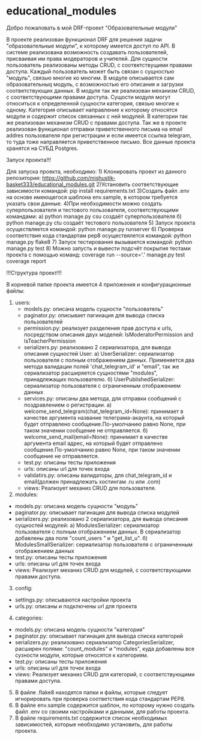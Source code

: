 # educational_modules

Добро пожаловать в мой DRF-проект "Образовательные модули"

В проекте реализован функционал DRF для решения задачи "образовательные модули", к которому имеется доступ по API.
В системе реализована возможность создавать пользователей, присваивая им права модераторов и учителей. Для сущности пользователь реализованы методы CRUD, с соответствущими правами доступа. Каждый пользователь может быть связан с сущностью "модуль", связью многие ко многим. В модуле описывается сам образовательныq модуль, с возможностью его описания и загрузки соответствующих данных. В модуле так же реализован механизм CRUD, с соответствующими правами доступа. Сущости модуля могут относиться к определенной сущности категория, связью многие к одному. Категория описывает направление к которому относятся модули и содержит список связанных с ней модулей. В категории так же реализован механизм CRUD с правами доступа. Так же в проекте реализован функционал отправки приветственного письма на email addres пользователя при регистрации и если имеется ссылка telegram, то туда тоже направляется приветственное письмо. Все данные проекта хранятся на СУБД Postgres.

Запуск проекта!!!

Для запуска проекта, необходимо:
    1) Клонировать проект из данного репозитория: 
        https://github.com/mishustik-basket333/educational_modules.git
    2)Установить соответствующие зависимости командой: 
        pip install requirements.txt
    3)Создать файл .env на основе имеющегося шаблона env.sample, в котором требуется указать свои данные.
    4)При необходимости можно создать суперпользователя и тестового пользователя, соответствующими командами: 
        a) python manage.py csu
            создаёт суперпользователя
        б) python manage.py ctu 
            создаёт тестового пользователя
    5) Запуск проекта осуществляется командой: 
        python manage.py runserver
    6) Проверка соответствия кода стандартам pep8 осуществялется командой:
        python manage.py flake8
    7) Запуск тестирования вызывается командой:
        python manage.py test
    8) Можно запусть и вывести подсчёт покрытия тестами проекта с помощью команд:
        coverage run --source='.' manage.py test
        coverage report
        


!!!Структура проект!!!

В корневой папке проекта имеется 4 приложения и конфигурационные файлы:

1) users:
    - models.py: описана модель сущности "пользователь"
    - paginator.py: описывает пагинация для вывода списка пользователей
    - permission.py: реализует разделения прав доступа к urls, посредством описания двух моделей: IsModeratorPermission and IsTeacherPermission
    - serializers.py: реализовано 2 сериализатора, для вывода описания сущностей User:
        a) UserSerializer: сериализатор пользователя с полным отображением данных. Применяется два метода валидации полей 'chat_telegram_id' и "email",
          так же сериализатор расширяется сущностями "modules", принадлежащих пользователю.
        б) UserPublishedSerializer: сериализатор пользователя с ограниченным отображением данных
    - services.py: описаны два метода, для отправки сообщений с поздравлением о регистрации.
        а) welcome_send_telegram(chat_telegram_id=None): принимает в качестве аргумента название телеграма-акаунта, на который будет отправлено
          сообщение.По-умолчанию равно None, при таком значении сообщение не отправляется.
        б) welcome_send_mail(email=None): принимает в качестве аргумента email адрес, на который будет отправлено
          сообщение.По-умолчанию равно None, при таком значении сообщение не отправляется.
    - test.py: описаны тесты приложения
    - urls: описаны url для точек входа
    - validatirs.py: описаны валидаторы, для chat_telegram_id и email(должен принадлежать хостингам .ru или .com)
    - views: Реализует механиз CRUD для пользователя.
2) modules:
  - models.py: описана модель сущности "модуль"
  - paginator.py: описывает пагинация для вывода списка модулей
  - serializers.py: реализовано 2 сериализатора, для вывода описания сущностей модулей:
      a) ModulesSerializer: сериализатор пользователя с полным отображением данных. В сериализатор добавлены два поля "count_users " и "get_list_u".
      б) ModulesSmallSerializer: сериализатор пользователя с ограниченным отображением данных
  - test.py: описаны тесты приложения
  - urls: описаны url для точек входа
  - views: Реализует механиз CRUD для модулей, с соответствующими правами доступа.
3) config:
  - settings.py: описываются настройки проекта
  - urls.py: описаны и подключены url для проекта
4) categories:
  - models.py: описана модель сущности "категория"
  - paginator.py: описывает пагинация для вывода списка категорий
  - serializers.py: реализовано сериализатор CategoriesSerializer, расширен полями: "count_modules" и "modules", куда добавлены все сузности модули, которые относятся к категориям.
  - test.py: описаны тесты приложения
  - urls: описаны url для точек входа
  - views: Реализует механиз CRUD для категорий, с соответствующими правами доступа.

5) В файле .flake8 находятся папки и файлы, которые следует игнорировать при проверка соответствия кода стандартам PEP8.
6) В файле env.sample содержится шаблон, по которому нужно создать файл .env со своими настройками и данными, для работы проекта.
7) В файле requirements.txt содержится список необходимых зависимостей, которые необходимо установить, для работы проекта.
